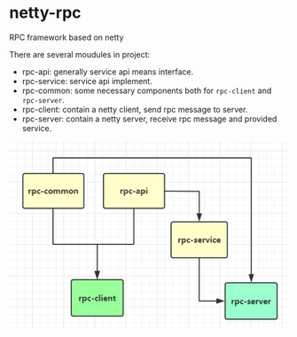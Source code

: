 # netty-rpc
RPC framework based on netty

There are several moudules in project:

* rpc-api: generally service api means interface.
* rpc-service: service api implement.
* rpc-common: some necessary components both for `rpc-client` and `rpc-server`.
* rpc-client: contain a netty client, send rpc message to server.
* rpc-server: contain a netty server, receive rpc message and provided service.

![](https://github.com/hahazhu123/netty-rpc/blob/master/cons.png )


